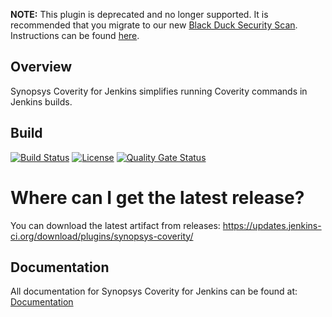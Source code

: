 **NOTE:** This plugin is deprecated and no longer supported. It is recommended that you migrate to our new <a href="https://plugins.jenkins.io/blackduck-security-scan/">Black Duck Security Scan</a>. Instructions can be found <a href="https://documentation.blackduck.com/bundle/bridge/page/documentation/c_using-jenkins-plugin.html">here</a>.
## Overview ##
Synopsys Coverity for Jenkins simplifies running Coverity commands in Jenkins builds. 

## Build ##
[![Build Status](https://travis-ci.org/jenkinsci/synopsys-coverity-plugin.svg?branch=master)](https://travis-ci.org/jenkinsci/synopsys-coverity-plugin) [![License](https://img.shields.io/badge/License-Apache%202.0-blue.svg)](https://opensource.org/licenses/Apache-2.0) [![Quality Gate Status](https://sonarcloud.io/api/project_badges/measure?project=org.jenkins-ci.plugins%3Asynopsys-coverity&metric=alert_status)](https://sonarcloud.io/dashboard?id=org.jenkins-ci.plugins%3Asynopsys-coverity)


# Where can I get the latest release?
You can download the latest artifact from releases: https://updates.jenkins-ci.org/download/plugins/synopsys-coverity/

## Documentation ##
All documentation for Synopsys Coverity for Jenkins can be found at: [Documentation](https://sig-product-docs.synopsys.com/bundle/integrations-coverity-jenkins/page/topics/c_cov_jenkins_ovr.html)
